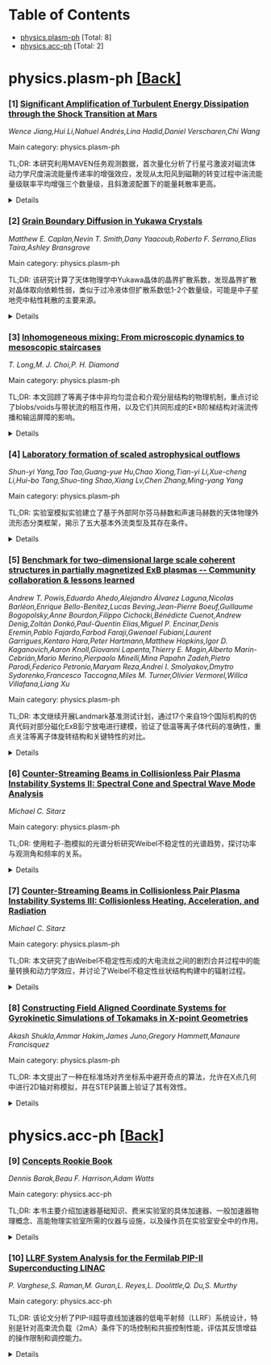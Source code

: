 <div id=toc></div>

# Table of Contents

- [physics.plasm-ph](#physics.plasm-ph) [Total: 8]
- [physics.acc-ph](#physics.acc-ph) [Total: 2]


<div id='physics.plasm-ph'></div>

# physics.plasm-ph [[Back]](#toc)

### [1] [Significant Amplification of Turbulent Energy Dissipation through the Shock Transition at Mars](https://arxiv.org/abs/2510.20977)
*Wence Jiang,Hui Li,Nahuel Andrés,Lina Hadid,Daniel Verscharen,Chi Wang*

Main category: physics.plasm-ph

TL;DR: 本研究利用MAVEN任务观测数据，首次量化分析了行星弓激波对磁流体动力学尺度湍流能量传递率的增强效应，发现从太阳风到磁鞘的转变过程中湍流能量级联率平均增强三个数量级，且斜激波配置下的能量耗散率更高。


<details>
  <summary>Details</summary>
Motivation: 行星弓激波长期以来被认为会显著改变行星环境中的湍流特性，但此类效应的量化及其参数依赖性一直未得到充分研究。

Method: 使用NASA MAVEN任务的现场长期高时间分辨率测量数据，分析磁流体动力学尺度的湍流能量级联率演化及其参数依赖。

Result: 从太阳风到磁鞘的转变过程中，平均湍流能量级联率ε_C增强三个数量级；斜激波和准垂直激波下游的测量显示出比准平行配置更高的能量耗散率。

Conclusion: 这些结果首次直接证明了激波倾斜度与湍流放大之间的联系，为理解类似但难以访问系统中的激波介导湍流提供了关键见解。

Abstract: Turbulence is fundamental to energy transfer across scales in space and
astrophysical plasmas. Bow shock interactions have long been hypothesized to
significantly modify turbulence in planetary environments, yet the
quantification of such effects and their parametric dependencies remain largely
unaddressed. Using in situ long-term high-time resolution measurements from
NASA's MAVEN mission, we report the first observational characterization of the
evolution and parametric dependence of the turbulence energy cascade rate
$\varepsilon_C$ at magnetohydrodynamic (MHD) scales. Key findings reveal an
averaged three-order-of-magnitude enhancement in $\varepsilon_C$ when
transitioning from the solar wind to the magnetosheath. Notably, downstream
measurements of oblique and quasi-perpendicular shocks exhibit higher energy
dissipation rates than those of quasi-parallel configurations. These results
provide the first direct evidence linking shock obliquity to turbulence
amplification, offering key insights into shock-mediated turbulence in similar
but inaccessible systems.

</details>


### [2] [Grain Boundary Diffusion in Yukawa Crystals](https://arxiv.org/abs/2510.20980)
*Matthew E. Caplan,Nevin T. Smith,Dany Yaacoub,Roberto F. Serrano,Elias Taira,Ashley Bransgrove*

Main category: physics.plasm-ph

TL;DR: 该研究计算了天体物理学中Yukawa晶体的晶界扩散系数，发现晶界扩散对晶体取向依赖性弱，类似于过冷液体但扩散系数低1-2个数量级，可能是中子星地壳中粘性耗散的主要来源。


<details>
  <summary>Details</summary>
Motivation: 研究晶界扩散系数的目的是了解天体物理环境下（特别是中子星地壳）材料的扩散行为，以解释粘性耗散现象。

Method: 基于之前完美体心立方晶体扩散系数计算的方法，计算Yukawa晶体晶界中的扩散系数。

Result: 晶界扩散系数对晶体取向依赖较弱，类似于过冷液体的扩散特性但数值低1-2个数量级，晶界局域无序降低了扩散激活能。

Conclusion: 晶界扩散可能主导中子星地壳的粘性耗散，且不具备与体晶体相同的普适性，存在屏蔽依赖性。

Abstract: We present calculations of diffusion coefficients in grain boundaries in
Yukawa crystals for astrophysics. Our methods follow from our recent work
calculating diffusion coefficients in perfect body-centered cubic crystals.
These diffusion coefficients show only a weak dependence on the crystal
orientations at the grain boundary and are consistent with those expected for a
supercooled liquid scaled down by one to two orders of magnitude. We argue that
the local disorder at the grain boundary produces a landscape of potential
barriers similar to that of an amorphous liquid thin film, significantly
reducing activation barriers to diffusive hops relative to the bulk solid. This
also introduces a screening dependence, such that boundary diffusion does not
exhibit the same universality as the bulk crystal. These diffusion coefficients
suggest that grain boundaries may be a dominant source of viscous dissipation
in neutron star crusts.

</details>


### [3] [Inhomogeneous mixing: From microscopic dynamics to mesoscopic staircases](https://arxiv.org/abs/2510.21170)
*T. Long,M. J. Choi,P. H. Diamond*

Main category: physics.plasm-ph

TL;DR: 本文回顾了等离子体中非均匀混合和介观分层结构的物理机制，重点讨论了blobs/voids与带状流的相互作用，以及它们共同形成的E×B阶梯结构对湍流传播和输运屏障的影响。


<details>
  <summary>Details</summary>
Motivation: 研究等离子体中非均匀混合现象的物理机制，特别是blobs/voids和带状流的相互作用及其在形成输运屏障中的作用，旨在为理解E×B阶梯结构提供新的视角。

Method: 首先介绍blobs/voids物理机制的最新实验进展，包括湍流传播机制、功率衰减长度影响以及与带状流的相互作用；然后回顾阶梯结构实验研究成果，总结不同辨识方法的互补性。

Result: 实验表明blobs/voids通过湍流传播增强混合，带状流则可能抑制混合形成输运屏障；两者共同形成介观分层结构，但阶梯结构的识别和完整理解仍需进一步研究。

Conclusion: 该论文为将blobs/voids研究获得的非均匀混合机制见解应用于阶梯结构理解提供了初步基础，揭示了复杂等离子体系统中分层结构的形成机制。

Abstract: Inhomogeneous mixing and the consequent mesoscopic layered structure have
been observed in many physical systems, including magnetically confined fusion
plasmas. Especially, in plasmas, mixing can be enhanced through turbulence
spreading by intermittent coherent structures (blobs/voids), or suppressed due
to the formation of transport barriers (sheared zonal flows). Interestingly,
blobs/voids and zonal flows are not independent, and they can co-exist in a
state of inhomogeneous mixing, often called the E x B staircase. In this paper,
we first introduce recent experimental progress on the physics of blobs/voids:
how turbulence spreading by blobs/voids occurs, the consequences of enhanced
turbulence spreading for the power decay length, and the interaction between
blobs/voids and zonal flows. Then, we provide a brief review of experimental
results on staircases, or more generally layered mesoscopic transport barriers.
Staircases are often elusive and different complementary methods have been
utilized to identify them, but our understanding is still incomplete. This
paper serves as an initial step toward applying insights gained from
inhomogeneous mixing due to blobs/voids to the understanding of a staircase.

</details>


### [4] [Laboratory formation of scaled astrophysical outflows](https://arxiv.org/abs/2510.21239)
*Shun-yi Yang,Tao Tao,Guang-yue Hu,Chao Xiong,Tian-yi Li,Xue-cheng Li,Hui-bo Tang,Shuo-ting Shao,Xiang Lv,Chen Zhang,Ming-yang Yang*

Main category: physics.plasm-ph

TL;DR: 实验室模拟实验建立了基于外部阿尔芬马赫数和声速马赫数的天体物理外流形态分类框架，揭示了五大基本外流类型及其存在条件。


<details>
  <summary>Details</summary>
Motivation: 天体物理系统中的外流形态具有丰富的多样性，但其形成机制和存在条件仍是该领域的持久谜题。

Method: 采用激光驱动等离子体外流入磁化环境气体的缩比实验室实验，并结合磁流体动力学模拟验证。

Result: 外流形态及存在条件由外部阿尔芬马赫数Me-a(约2和0.5)和声速马赫数Me-s(约1)唯一决定，可分为准直喷流、受阻喷流、椭圆形气泡、球状风和气泡五大类型。

Conclusion: 研究结果提供了一个理解天体物理外流的定量框架，可通过现有和未来的天文观测进行验证。

Abstract: Astrophysical systems exhibit a rich diversity of outflow morphologies, yet
their mechanisms and existence conditions remain among the most persistent
puzzles in the field. Here we present scaled laboratory experiments based on
laser-driven plasma outflow into magnetized ambient gas, which mimic five basic
astrophysical outflows regulated by interstellar medium, namely collimated
jets, blocked jets, elliptical bubbles, as well as spherical winds and bubbles.
Their morphologies and existence conditions are found to be uniquely determined
by the external Alfvenic and sonic Mach numbers Me-a and Me-s, i.e. the
relative strengths of the outflow ram pressure against the magnetic/thermal
pressures in the interstellar medium, with transitions occurring at Me-a ~ 2
and 0.5, as well as Me-s ~ 1. These results are confirmed by
magnetohydrodynamics simulations and should also be verifiable from existing
and future astronomical observations. Our findings provide a quantitative
framework for understanding astrophysical outflows.

</details>


### [5] [Benchmark for two-dimensional large scale coherent structures in partially magnetized ExB plasmas -- Community collaboration & lessons learned](https://arxiv.org/abs/2510.21261)
*Andrew T. Powis,Eduardo Ahedo,Alejandro Álvarez Laguna,Nicolas Barléon,Enrique Bello-Benítez,Lucas Beving,Jean-Pierre Boeuf,Guillaume Bogopolsky,Anne Bourdon,Filippo Cichocki,Bénédicte Cuenot,Andrew Denig,Zoltán Donkó,Paul-Quentin Elias,Miguel P. Encinar,Denis Eremin,Pablo Fajardo,Farbod Faraji,Gwenael Fubiani,Laurent Garrigues,Kentaro Hara,Peter Hartmann,Matthew Hopkins,Igor D. Kaganovich,Aaron Knoll,Giovanni Lapenta,Thierry E. Magin,Alberto Marín-Cebrián,Mario Merino,Pierpaolo Minelli,Mina Papahn Zadeh,Pietro Parodi,Federico Petronio,Maryam Reza,Andrei I. Smolyakov,Dmytro Sydorenko,Francesco Taccogna,Miles M. Turner,Olivier Vermorel,Willca Villafana,Liang Xu*

Main category: physics.plasm-ph

TL;DR: 本文继续开展Landmark基准测试计划，通过17个来自19个国际机构的仿真代码对部分磁化ExB彭宁放电进行建模，验证了低温等离子体代码的准确性，重点关注等离子体旋转结构和关键特性的对比。


<details>
  <summary>Details</summary>
Motivation: 低温等离子体在基础科学研究和工业应用中至关重要，数值仿真已成为揭示新物理现象和指导技术发展的关键工具。代码基准测试对于验证实现和评估性能仍然至关重要。

Method: Landmark基准测试计划的延续，对部分磁化ExB彭宁放电进行建模，利用17个来自19个国际机构的仿真代码进行对比分析，重点关注大尺度相干结构（旋转等离子体射流）的出现及其对时间尺度的影响。

Result: 不同代码在旋转射流频率以及关键等离子体特性（包括时间平均离子密度、等离子体电位和电子温度分布）方面表现出良好的一致性。同时发现了代码实现、计算硬件和仿真运行时间的趋势。

Conclusion: 达成了高水平的代码一致性，并分享了进行未来基准测试活动的重要经验教训，总结了指导未来等离子体仿真软件发展的趋势和见解。

Abstract: Low-temperature plasmas are essential to both fundamental scientific research
and critical industrial applications. As in many areas of science, numerical
simulations have become a vital tool for uncovering new physical phenomena and
guiding technological development. Code benchmarking remains crucial for
verifying implementations and evaluating performance. This work continues the
Landmark benchmark initiative, a series specifically designed to support the
verification of low-temperature plasma codes. In this study, seventeen
simulation codes from a collaborative community of nineteen international
institutions modeled a partially magnetized ExB Penning discharge. The
emergence of large scale coherent structures, or rotating plasma spokes, endows
this configuration with an enormous range of time scales, making it
particularly challenging to simulate. The codes showed excellent agreement on
the rotation frequency of the spoke as well as key plasma properties, including
time-averaged ion density, plasma potential, and electron temperature profiles.
Achieving this level of agreement came with challenges, and we share lessons
learned on how to conduct future benchmarking campaigns. Comparing code
implementations, computational hardware, and simulation runtimes also revealed
interesting trends, which are summarized with the aim of guiding future plasma
simulation software development.

</details>


### [6] [Counter-Streaming Beams in Collisionless Pair Plasma Instability Systems II: Spectral Cone and Spectral Wave Mode Analysis](https://arxiv.org/abs/2510.21666)
*Michael C. Sitarz*

Main category: physics.plasm-ph

TL;DR: 使用粒子-胞模拟的光谱分析研究Weibel不稳定性的光谱趋势，探讨功率与观测角和频率的关系。


<details>
  <summary>Details</summary>
Motivation: 探索高能天体物理现象如伽马射线暴、超新星爆发等中的等离子体动力学和磁流体动力学不稳定性。

Method: 通过粒子-胞模拟进行光谱分析，研究Weibel不稳定性。

Result: 发现了功率对观测角和频率的依赖关系。

Conclusion: 光谱趋势与系列第一篇论文的结果相关，揭示了等离子体不稳定性的重要特征。

Abstract: Energetic astrophysical phenomena, such as $\gamma$-ray bursts, supernova
explosions, and magnetar flares occur in collisionless plasmas and involve
various plasma kinetic and magnetohydrodynamic instabilities. In this paper, we
explore the spectral trends of the Weibel instability using spectral analysis
of particle-in-cell simulations. Power dependence on viewing angle and
frequency are explored and the relation to the results of the first paper in
this series is discussed.

</details>


### [7] [Counter-Streaming Beams in Collisionless Pair Plasma Instability Systems III: Collisionless Heating, Acceleration, and Radiation](https://arxiv.org/abs/2510.21675)
*Michael C. Sitarz*

Main category: physics.plasm-ph

TL;DR: 本文研究了由Weibel不稳定性形成的大电流丝之间的剧烈合并过程中的能量转换和动力学效应，并讨论了Weibel不稳定性丝状结构构建中的辐射过程。


<details>
  <summary>Details</summary>
Motivation: 了解高能天体物理现象中Weibel不稳定性形成的大电流丝之间剧烈合并的能量转换和动力学效应，并探索相关的辐射过程

Method: 研究Weibel不稳定性和等离子体动力学不稳定性形成的电流丝之间的剧烈合并过程，分析能量转换和动力学效应

Result: 观察到Weibel不稳定性支持粒子加速和辐射，电流丝的剧烈合并过程涉及显著的能量转换和动态变化

Conclusion: Weibel不稳定性引起的电流丝合并在天体物理环境中具有重要的物理意义，为理解粒子加速和辐射机制提供了新视角

Abstract: Energetic astrophysical phenomena, such as $\gamma$-ray bursts and supernova
explosion-driven shocks in collisionless plasmas, involve various plasma
kinetic instabilities, such as the Weibel instability. These systems support
various types of particle acceleration and radiation through a variety of
mechanisms. In this paper, we explore the energy transformations and dynamical
effects of violent filament mergers seen between the large current filaments
formed by the Weibel instability. The radiative processes involved in the
Weibel instability filament building are also discussed in relation to jitter
and synchrotron radiation.

</details>


### [8] [Constructing Field Aligned Coordinate Systems for Gyrokinetic Simulations of Tokamaks in X-point Geometries](https://arxiv.org/abs/2510.21676)
*Akash Shukla,Ammar Hakim,James Juno,Gregory Hammett,Manaure Francisquez*

Main category: physics.plasm-ph

TL;DR: 本文提出了一种在标准场对齐坐标系中避开奇点的算法，允许在X点几何中进行2D轴对称模拟，并在STEP装置上验证了其有效性。


<details>
  <summary>Details</summary>
Motivation: 托卡马克中的结构沿磁场方向被拉长，在场对齐坐标系中在磁X点处存在坐标奇点，这阻碍了同时模拟芯部和刮削层。

Method: 开发了一种计算几何量的算法，在标准场对齐坐标系中避开奇点。

Result: 算法在球形托卡马克能量产生（STEP）装置的示例模拟中证明了其有效性。

Conclusion: 该方法成功解决了场对齐坐标系在X点处的奇点问题，实现了芯部和刮削层的同步模拟。

Abstract: Structures in tokamak plasmas are elongated along the direction of the
magnetic field and short in the directions perpendicular to the magnetic field.
Many tokamak simulation codes take advantage of this by using a field aligned
coordinate system. However, field aligned coordinate systems have a coordinate
singularity at magnetic X-points where the poloidal magnetic field vanishes,
which makes it difficult to use field aligned coordinate systems when
simulating the core and scrape-off layer (SOL) simultaneously. Here we present
an algorithm for computing geometric quantities in a standard field aligned
coordinate system that avoids the singularity and allows one to conduct 2D
axisymmetric simulations in X-point geometries. We demonstrate the efficacy of
this algorithm with an example simulation of the Spherical Tokamak for Energy
Production (STEP).

</details>


<div id='physics.acc-ph'></div>

# physics.acc-ph [[Back]](#toc)

### [9] [Concepts Rookie Book](https://arxiv.org/abs/2510.20880)
*Dennis Barak,Beau F. Harrison,Adam Watts*

Main category: physics.acc-ph

TL;DR: 本书主要介绍加速器基础知识、费米实验室的具体加速器、一般加速器物理概念、高能物理实验室所需的仪器与设施，以及操作员在实验室安全中的作用。


<details>
  <summary>Details</summary>
Motivation: 为读者提供理解后续章节所需的加速器基础知识，涵盖从特定实验室设施到一般加速器物理概念的全面内容

Method: 通过分章节组织内容，从基础知识到具体应用，包括理论概念和实际操作所需的仪器设施

Result: 构建了一个完整的加速器知识体系，覆盖基础理论、实际设备和技术工具

Conclusion: 本书提供了加速器物理的全面介绍，从基础知识到安全操作，为高能物理实验室的运作提供了系统指导

Abstract: This book begins with the basic accelerator knowledge required to understand
the latter chapters. This is followed by topics from Fermilab accelerator
specifics to general accelerator physics concepts. These chapters are
accompanied by descriptions of the instrumentation and utilities required to
operate a high-energy physics laboratory. Last, we discuss the role of
operators in safety at the lab.

</details>


### [10] [LLRF System Analysis for the Fermilab PIP-II Superconducting LINAC](https://arxiv.org/abs/2510.21036)
*P. Varghese,S. Raman,M. Guran,L. Reyes,L. Doolittle,Q. Du,S. Murthy*

Main category: physics.acc-ph

TL;DR: 该论文分析了PIP-II超导直线加速器的低电平射频（LLRF）系统设计，特别是针对高束流负载（2mA）条件下的场控制和共振控制性能，评估其反馈增益的操作限制和调控能力。


<details>
  <summary>Details</summary>
Motivation: PIP-II超导直线加速器需要为125个RF腔体提供场和共振控制，其2mA的束流负载远高于LCLS-II项目。需要分析LLRF系统在高束流负载下的控制性能和操作限制。

Method: 基于LCLS-II项目的LLRF系统设计，采用自激环路架构。通过PIP-II测试台进行了有束和无束条件下的系统组件测试，分析了控制架构在高束流负载下的反馈增益操作限制。

Result: 评估了LLRF系统满足项目对腔场幅度和相位调节要求的能力，确定了在高束流负载条件下反馈增益的操作限制范围。

Conclusion: 尽管PIP-II的束流负载较高，但基于LCLS-II设计的LLRF系统架构经过适当调整和优化后，能够满足项目的控制要求，但需要仔细管理反馈增益的操作限制。

Abstract: PIP-II is a superconducting linac that is in the initial acceleration chain
for the Fermilab accelerator complex. The RF system consists of a warm
front-end with an RFQ and buncher cavities along with 25 superconducting
cryo-modules comprised of cavities with five different acceleration \(\beta\).
The LLRF system for the linac has to provide field and resonance control for a
total of 125 RF cavities. Various components of the LLRF system have been
tested with and without beam at the PIP-II test stands. The LLRF system design
is derived from the LCLS-II project with its self-excited loop architecture
used in the majority of the cryo-modules. The PIP-II beam loading at 2 mA is
much higher than the LCLS-II linac. The control system architecture is analyzed
and evaluated for the operational limits of feedback gains and their ability to
meet the project regulation requirements for cavity field amplitude and phase
regulation.

</details>
